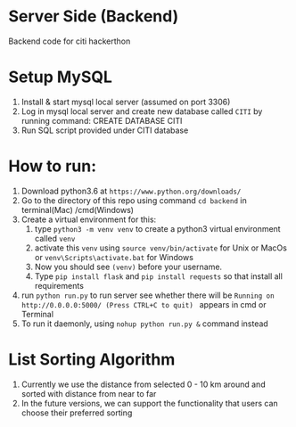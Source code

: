 # Server Side (Backend)
Backend code for citi hackerthon 

# Setup MySQL
1. Install & start mysql local server (assumed on port 3306)
2. Log in mysql local server and create new database called `CITI` by running command: CREATE DATABASE CITI
3. Run SQL script provided under CITI database

# How to run:
1. Download python3.6 at `https://www.python.org/downloads/`
2. Go to the directory of this repo using command `cd backend` in terminal(Mac) /cmd(Windows)
3. Create a virtual environment for this:
    1) type `python3 -m venv venv` to create a python3 virtual environment called `venv`
    2) activate this `venv` using `source venv/bin/activate` for Unix or MacOs or
                                  `venv\Scripts\activate.bat` for Windows
    3) Now you should see `(venv)` before your username. 
    4) Type `pip install flask` and `pip install requests` so that install all requirements
4. run `python run.py` to run server see whether there will be `Running on http://0.0.0.0:5000/ (Press CTRL+C to quit)
` appears in cmd or Terminal
5. To run it daemonly, using `nohup python run.py &` command instead

# List Sorting Algorithm
1. Currently we use the distance from selected 0 - 10 km around and sorted with distance from near to far
2. In the future versions, we can support the functionality that users can choose their preferred sorting 